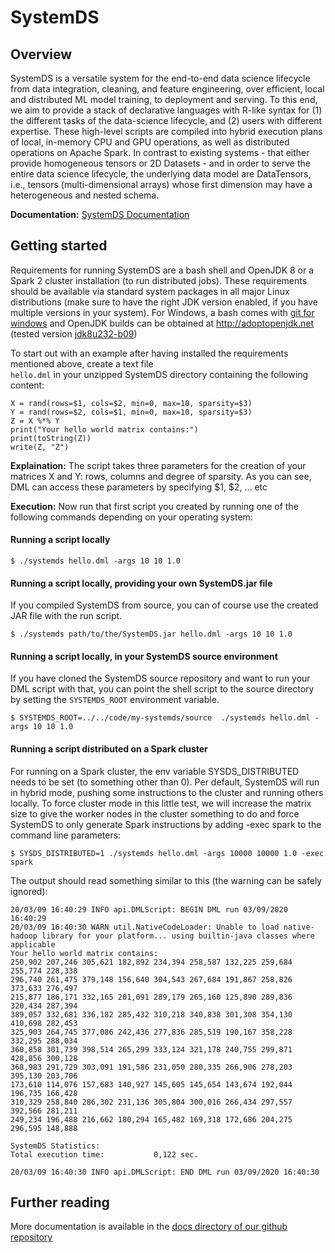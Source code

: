 <!--
{% comment %}
Licensed to the Apache Software Foundation (ASF) under one or more
contributor license agreements.  See the NOTICE file distributed with
this work for additional information regarding copyright ownership.
The ASF licenses this file to you under the Apache License, Version 2.0
(the "License"); you may not use this file except in compliance with
the License.  You may obtain a copy of the License at

http://www.apache.org/licenses/LICENSE-2.0

Unless required by applicable law or agreed to in writing, software
distributed under the License is distributed on an "AS IS" BASIS,
WITHOUT WARRANTIES OR CONDITIONS OF ANY KIND, either express or implied.
See the License for the specific language governing permissions and
limitations under the License.
{% endcomment %}
-->

# SystemDS

## Overview

 SystemDS is a versatile system for the end-to-end data science lifecycle from data integration, cleaning, and feature engineering, over efficient, local and distributed ML model training, to deployment and serving. To this end, we aim to provide a stack of declarative languages with R-like syntax for (1) the different tasks of the data-science lifecycle, and (2) users with different expertise. These high-level scripts are compiled into hybrid execution plans of local, in-memory CPU and GPU operations, as well as distributed operations on Apache Spark. In contrast to existing systems - that either provide homogeneous tensors or 2D Datasets - and in order to serve the entire data science lifecycle, the underlying data model are DataTensors, i.e., tensors (multi-dimensional arrays) whose first dimension may have a heterogeneous and nested schema.

**Documentation:** [SystemDS Documentation](https://github.com/apache/systemml/tree/master/docs)

## Getting started

Requirements for running SystemDS are a bash shell and OpenJDK 8 or a Spark 2 cluster installation (to run distributed jobs). 
These requirements should be available via standard system packages in all major Linux distributions 
(make sure to have the right JDK version enabled, if you have multiple versions in your system).
For Windows, a bash comes with [git for windows](http://git-scm.com) and OpenJDK builds can be obtained at http://adoptopenjdk.net
(tested version [jdk8u232-b09](https://adoptopenjdk.net/archive.html))  

To start out with an example after having installed the requirements mentioned above, create a text file  
`hello.dml` in your unzipped SystemDS directory containing the following content: 
 ```shell script
X = rand(rows=$1, cols=$2, min=0, max=10, sparsity=$3)
Y = rand(rows=$2, cols=$1, min=0, max=10, sparsity=$3)
Z = X %*% Y
print("Your hello world matrix contains:")
print(toString(Z))
write(Z, "Z")
``` 

**Explaination:** The script takes three parameters for the creation of your matrices X and Y: rows, columns and degree 
of sparsity. As you can see, DML can access these parameters by specifying $1, $2, ... etc


**Execution:** Now run that first script you created by running one of the following commands depending on your operating system:

#### Running a script locally 

```shell script
$ ./systemds hello.dml -args 10 10 1.0
```

#### Running a script locally, providing your own SystemDS.jar file
 
If you compiled SystemDS from source, you can of course use the created JAR file with the run script. 

```shell script
$ ./systemds path/to/the/SystemDS.jar hello.dml -args 10 10 1.0
```

#### Running a script locally, in your SystemDS source environment
If you have cloned the SystemDS source repository and want to run your DML script with that, you can point the
shell script to the source directory by setting the `SYSTEMDS_ROOT` environment variable.
```shell script
$ SYSTEMDS_ROOT=../../code/my-systemds/source  ./systemds hello.dml -args 10 10 1.0
```

#### Running a script distributed on a Spark cluster 
For running on a Spark cluster, the env variable SYSDS_DISTRIBUTED needs to be set (to something other than 0).
Per default, SystemDS will run in hybrid mode, pushing some instructions to the cluster and running others locally.
To force cluster mode in this little test, we will increase the matrix size to give the worker nodes in the cluster
something to do and force SystemDS to only generate Spark instructions by adding -exec spark to the command line
parameters:
```shell script
$ SYSDS_DISTRIBUTED=1 ./systemds hello.dml -args 10000 10000 1.0 -exec spark
```

The output should read something similar to this (the warning can be safely ignored):

```shell script
20/03/09 16:40:29 INFO api.DMLScript: BEGIN DML run 03/09/2020 16:40:29
20/03/09 16:40:30 WARN util.NativeCodeLoader: Unable to load native-hadoop library for your platform... using builtin-java classes where applicable
Your hello world matrix contains:
250,902 207,246 305,621 182,892 234,394 258,587 132,225 259,684 255,774 228,338
296,740 261,475 379,148 156,640 304,543 267,684 191,867 258,826 373,633 276,497
215,877 186,171 332,165 201,091 289,179 265,160 125,890 289,836 320,434 287,394
389,057 332,681 336,182 285,432 310,218 340,838 301,308 354,130 410,698 282,453
325,903 264,745 377,086 242,436 277,836 285,519 190,167 358,228 332,295 288,034
360,858 301,739 398,514 265,299 333,124 321,178 240,755 299,871 428,856 300,128
368,983 291,729 303,091 191,586 231,050 280,335 266,906 278,203 395,130 203,706
173,610 114,076 157,683 140,927 145,605 145,654 143,674 192,044 196,735 166,428
310,329 258,840 286,302 231,136 305,804 300,016 266,434 297,557 392,566 281,211
249,234 196,488 216,662 180,294 165,482 169,318 172,686 204,275 296,595 148,888

SystemDS Statistics:
Total execution time:           0,122 sec.

20/03/09 16:40:30 INFO api.DMLScript: END DML run 03/09/2020 16:40:30
```

## Further reading 

More documentation is available in the [docs directory of our github repository](https://github.com/apache/systemml/tree/master/docs) 
